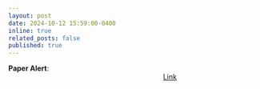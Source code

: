 ```yaml
---
layout: post
date: 2024-10-12 15:59:00-0400
inline: true
related_posts: false
published: true
---
```

**Paper Alert**: <span style="color:white">A brief paper accepted for poster at NeurIPS 2024 Workshop on Bayesian Decision-making and Uncertainty</span>  [Link](https://openreview.net/pdf?id=E03lKqFNcu)



